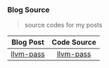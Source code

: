 ### Blog Source

> source codes for my posts

| Blog Post | Code Source |
|:---------:|:-----------:|
| [llvm-pass](https://higuoxing.com/archives/llvm-passes) | [llvm-pass](https://github.com/Higuoxing/blog-source) |
